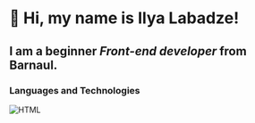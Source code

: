 # 👋 Hi, my name is **Ilya Labadze**!
## I am a beginner *Front-end developer* from Barnaul.
### Languages and Technologies
![HTML](https://img.shields.io/badge/-<HTML>-090909?style=plastic&logo=html5)

